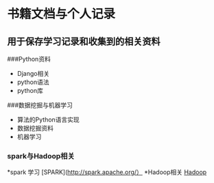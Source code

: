 
#  书籍文档与个人记录
## 用于保存学习记录和收集到的相关资料
###Python资料
* Django相关
* python语法
* python库

###数据挖掘与机器学习
* 算法的Python语言实现
* 数据挖掘资料
* 机器学习

### spark与Hadoop相关
*spark 学习 [SPARK](http://spark.apache.org/）
*Hadoop相关 [Hadoop](http://hadoop.apache.org/)
